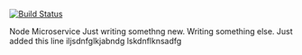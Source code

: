 [![Build Status](http://159.65.135.167:8090/api/badges/tintinthong/node-microservice/status.svg)](http://159.65.135.167:8090/tintinthong/node-microservice)

Node Microservice
Just writing somethng new. 
Writing something else.
Just added this line
iljsdnfglkjabndg
lskdnflknsadfg
